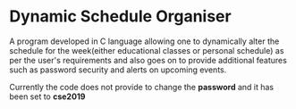 # Dynamic Schedule Organiser
A program developed in C language allowing one to dynamically alter the schedule for the week(either educational classes or personal schedule) as per the user's requirements and also goes on to provide additional features such as password security and alerts on upcoming events.

Currently the code does not provide to change the **password** and it has been set to **cse2019**
